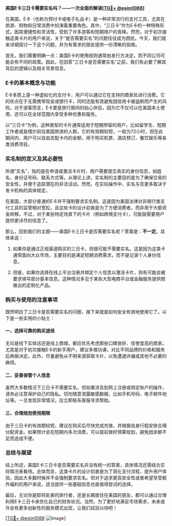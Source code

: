 **美国E卡三日卡需要实名吗？——一次全面的解读[[TG💪+ @esim1088](https://t.me/s/esim1088)]**

在美国，E卡（也称为预付卡或电子礼品卡）是一种非常流行的支付工具，尤其在旅游、购物和日常消费中扮演着重要角色。其中，“三日卡”作为E卡的一种特殊形式，因其便捷性和灵活性，受到了许多游客和短期用户的青睐。然而，对于初次接触这类卡片的用户来说，关于“是否需要实名”的问题往往成为困扰。今天，我们就来详细探讨一下这个问题，并为有需求的朋友提供一份清晰的指南。

首先，我们需要明确一点：美国E卡的使用规则通常由发行方决定，而不同公司可能会有不同的政策。因此，在回答“三日卡是否需要实名”之前，我们有必要了解其背后的逻辑以及相关背景信息。

### E卡的基本概念与功能

E卡本质上是一种虚拟化的支付卡，用户可以通过它在支持的商家处进行消费。它的优点在于无需携带现金或银行卡，同时还能有效避免因信用卡被盗刷而产生的风险。对于游客而言，E卡更是旅行期间的贴心伴侣，因为它不仅可以在美国本土使用，还可以在全球范围内享受多种优惠和服务。

以“三日卡”为例，这种类型的卡片通常适用于短期停留的用户，比如留学生、短期工作者或是偶尔前往美国旅游的人群。它的有效期较短，一般为72小时，但在此期间内，用户可以自由支配卡内的金额，用于购买机票、酒店预订、餐饮娱乐等各类消费项目。

### 实名制的定义及其必要性

所谓“实名”，指的是在申请或激活卡片时，用户需要提交真实的身份信息，如姓名、身份证号码、联系方式等。从理论上讲，实名制的主要目的是为了确保交易的安全性，并便于追踪潜在的非法活动。然而，在实际操作中，实名与否更多取决于发卡机构的具体规定。

在美国，大部分普通的E卡并不强制要求实名制。这是因为美国法律对非银行类支付工具的监管相对宽松，且这些卡的设计初衷是为了方便消费者，而非用于大额资金转移。不过，对于某些特定场景下的卡片（例如跨境支付卡），可能就需要用户提供更详尽的信息了。

那么，回到我们的主题——美国E卡三日卡是否需要实名呢？答案是：**不一定**。具体来说：

1. 如果你是通过正规渠道购买的三日卡，则很可能不需要实名。这是因为这类卡通常面向大众市场，主要目的是满足短期消费需求，而不是记录个人身份信息。
   
2. 但是，如果你选择在线上平台注册并绑定个人信息以激活卡片，则有可能会被要求填写部分基本信息。这种情况多见于某些大型电商平台或金融服务提供商推出的定制化产品。

### 购买与使用的注意事项

既然明白了三日卡是否需要实名的问题，接下来就是如何安全有效地使用它了。以下是一些实用的小贴士：

#### 一、选择可靠的购买途径

无论是线下实体店还是线上商城，都应优先考虑那些口碑良好、信誉度高的商家。尤其是对于初次接触E卡的新手用户，建议多做功课，对比不同品牌的价格和服务后再做决定。此外，尽量避免从不明来源获取卡片，以免遭遇诈骗或其他不必要的麻烦。

#### 二、妥善保管个人信息

虽然大多数情况下三日卡不需要实名，但如果涉及到网上注册或绑定账户的操作，请务必注意保护自己的隐私。切勿随意泄露敏感数据，比如手机号码、电子邮件地址等。一旦发现异常情况，应立即联系客服寻求帮助。

#### 三、合理规划使用期限

由于三日卡的有效期较短，建议在购买后尽快完成充值，并根据自身行程安排合理分配资金。如果预计会在短期内多次消费，可以提前做好预算规划，避免因余额不足而造成不便。

### 总结与展望

综上所述，美国E卡三日卡是否需要实名并没有统一的答案，具体情况还需结合实际情况来看待。总体而言，这类卡片的设计初衷是为了简化支付流程，提升用户体验，因此大多数时候并不会强制要求实名。但对于追求更高安全性或者希望享受额外福利的用户来说，适当提供一些基础信息也是值得尝试的选择。

最后，无论你是即将赴美的旅行者，还是长期居住在美国的朋友，都可以通过合理利用E卡三日卡来优化自己的财务状况。当然，为了更好地满足市场需求，未来或许会有更多创新性的服务模式出现，让我们拭目以待吧！

[[TG💪+ @esim1088](https://t.me/s/esim1088) ![Image](https://i.postimg.cc/4NQfJmqS/Snipaste-2025-05-13-00-14-12.png)]